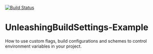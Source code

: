 [![Build Status](https://travis-ci.org/wibosco/UnleashingBuildSettings-Example.svg)](https://travis-ci.org/wibosco/UnleashingBuildSettings-Example)

# UnleashingBuildSettings-Example
How to use custom flags, build configurations and schemes to control environment variables in your project.
